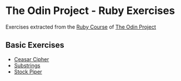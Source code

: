 # The Odin Project - Ruby Exercises
Exercises extracted from the [Ruby Course](https://www.theodinproject.com/paths/full-stack-ruby-on-rails/courses/ruby) of [The Odin Project](https://www.theodinproject.com/)
## Basic Exercises
- [Ceasar Cipher](ceasar_cipher/)
- [Substrings](substrings/)
- [Stock Piper](stock_piper/)
